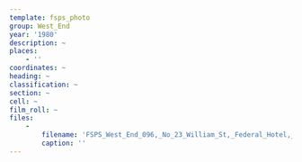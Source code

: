 ```yaml
---
template: fsps_photo
group: West_End
year: '1980'
description: ~
places:
    - ''
coordinates: ~
heading: ~
classification: ~
section: ~
cell: ~
film_roll: ~
files:
    -
        filename: 'FSPS_West_End_096,_No_23_William_St,_Federal_Hotel,_WE-4,_1980.png'
        caption: ''
---
```

